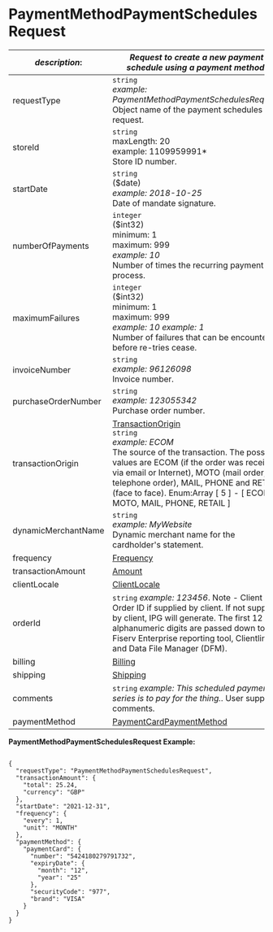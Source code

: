 
# PaymentMethodPaymentSchedulesRequest

| *description*:   | *Request to create a new payment schedule using a payment method.*|
|----|----|
| requestType |    ``` string ```  <br/>  *example:   PaymentMethodPaymentSchedulesRequest* <br/> Object name of the payment schedules request.|
| storeId |    ``` string ```  <br/> maxLength: 20   <br/> example: 1109959991* <br/> Store ID number.|
| startDate |   ``` string ```  <br/> ($date)   <br/>  *example: 2018-10-25* <br/> Date of mandate signature.|
| numberOfPayments |    ``` integer ``` <br/>  ($int32)  <br/> minimum: 1 <br/> maximum: 999 <br/> *example: 10*  <br/> Number of times the recurring payment will process.|
| maximumFailures |    ``` integer ```  <br/> ($int32)  <br/> minimum: 1  <br/> maximum: 999   <br/> *example: 10  example: 1* <br/> Number of failures that can be encountered before re-tries cease.|
| invoiceNumber |   ``` string ```  <br/> *example: 96126098* <br/> Invoice number.|
| purchaseOrderNumber |   ``` string ```  <br/>  *example: 123055342* <br/> Purchase order number.|
| transactionOrigin |  [TransactionOrigin](?path=docs/schemas-md/TransactionOrigin.md)  <br/>  ``` string ```  <br/>  *example: ECOM*  <br/> The source of the transaction. The possible values are ECOM (if the order was received via email or Internet), MOTO (mail order, telephone order), MAIL, PHONE and RETAIL (face to face). Enum:Array [ 5 ] - [ ECOM, MOTO, MAIL, PHONE, RETAIL ]|
| dynamicMerchantName |   ``` string ```  <br/>  *example: MyWebsite* <br/>  Dynamic merchant name for the cardholder's statement.|
| frequency | [Frequency](?path=docs/schemas-md/Frequency.md)|
| transactionAmount | [Amount](?path=docs/schemas-md/Amount.md)|
| clientLocale | [ClientLocale](?path=docs/schemas-md/ClientLocale.md)|
| orderId |    ``` string ```  *example: 123456*. Note - Client Order ID if supplied by client. If not supplied by client, IPG will generate. The first 12 alphanumeric digits are passed down to Fiserv Enterprise reporting tool, Clientline and Data File Manager (DFM).|
| billing | [Billing](?path=docs/schemas-md/Billing.md)|  
| shipping | [Shipping](?path=docs/schemas-md/Shipping.md)|  | industrySpecificExtensions |  [IndustrySpecificExtensions](?path=docs/schemas-md/IndustrySpecificExtensions.md)|
| comments |    ``` string ```  *example: This scheduled payment series is to pay for the thing.*. User supplied comments.|
| paymentMethod | [PaymentCardPaymentMethod](?path=docs/schemas-md/PaymentCardPaymentMethod.md)|       

**PaymentMethodPaymentSchedulesRequest Example:**

```{r}

{
  "requestType": "PaymentMethodPaymentSchedulesRequest",
  "transactionAmount": {
    "total": 25.24,
    "currency": "GBP"
  },
  "startDate": "2021-12-31",
  "frequency": {
    "every": 1,
    "unit": "MONTH"
  },
  "paymentMethod": {
    "paymentCard": {
      "number": "5424180279791732",
      "expiryDate": {
        "month": "12",
        "year": "25"
      },
      "securityCode": "977",
      "brand": "VISA"
    }
  }
}
```
